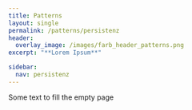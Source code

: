 ```yaml
---
title: Patterns
layout: single
permalink: /patterns/persistenz
header:
  overlay_image: /images/farb_header_patterns.png
excerpt: "**Lorem Ipsum**"

sidebar:
  nav: persistenz
---
```


Some text to fill the empty page